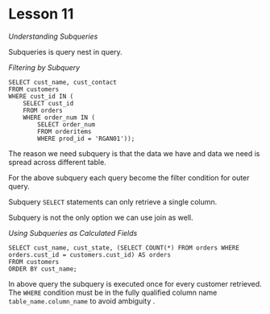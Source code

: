# Lesson 11

*Understanding Subqueries*

Subqueries is query nest in query.

*Filtering by Subquery*

```
SELECT cust_name, cust_contact
FROM customers
WHERE cust_id IN (
    SELECT cust_id
    FROM orders
    WHERE order_num IN (
        SELECT order_num
        FROM orderitems
        WHERE prod_id = 'RGAN01'));
```

The reason we need subquery is that the data we have and data we need is spread across different table.

For the above subquery each query become the filter condition for outer query.

Subquery `SELECT` statements can only retrieve a single column.

Subquery is not the only option we can use join as well.

*Using Subqueries as Calculated Fields*

```
SELECT cust_name, cust_state, (SELECT COUNT(*) FROM orders WHERE orders.cust_id = customers.cust_id) AS orders
FROM customers
ORDER BY cust_name;
```

In above query the subquery is executed once for every customer retrieved. The `WHERE` condition must be in the fully
qualified column name `table_name.column_name` to avoid ambiguity .
